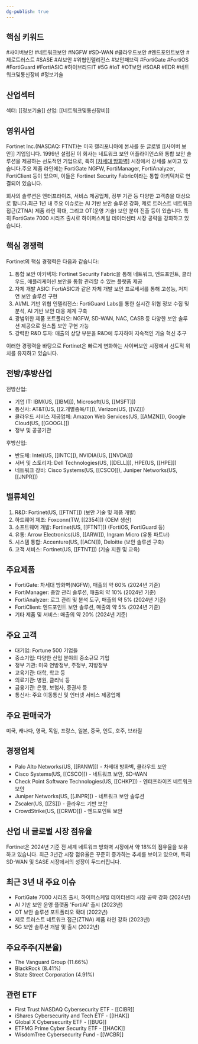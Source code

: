 ```yaml
---
dg-publish: true
---
```

## 핵심 키워드

#사이버보안 #네트워크보안 #NGFW #SD-WAN #클라우드보안 #엔드포인트보안 #제로트러스트 #SASE #AI보안 #위협인텔리전스 #보안패브릭 #FortiGate #FortiOS #FortiGuard #FortiASIC #하이브리드IT #5G #IoT #OT보안 #SOAR #EDR #네트워크및통신장비 #정보기술 

## 산업섹터

섹터: [[정보기술]]
산업: [[네트워크및통신장비]]

## 영위사업

Fortinet Inc.(NASDAQ: FTNT)는 미국 캘리포니아에 본사를 둔 글로벌 [[사이버 보안]] 기업입니다. 1999년 설립된 이 회사는 네트워크 보안 어플라이언스와 통합 보안 솔루션을 제공하는 선도적인 기업으로, 특히 [[차세대 방화벽]]([[NGFW]]) 시장에서 강세를 보이고 있습니다.주요 제품 라인에는 FortiGate NGFW, FortiManager, FortiAnalyzer, FortiClient 등이 있으며, 이들은 Fortinet Security Fabric이라는 통합 아키텍처로 연결되어 있습니다. 

회사의 솔루션은 엔터프라이즈, 서비스 제공업체, 정부 기관 등 다양한 고객층을 대상으로 합니다.최근 1년 내 주요 이슈로는 AI 기반 보안 솔루션 강화, 제로 트러스트 네트워크 접근(ZTNA) 제품 라인 확대, 그리고 OT(운영 기술) 보안 분야 진출 등이 있습니다. 특히 FortiGate 7000 시리즈 출시로 하이퍼스케일 데이터센터 시장 공략을 강화하고 있습니다.

## 핵심 경쟁력

Fortinet의 핵심 경쟁력은 다음과 같습니다:

1. 통합 보안 아키텍처: Fortinet Security Fabric을 통해 네트워크, 엔드포인트, 클라우드, 애플리케이션 보안을 통합 관리할 수 있는 플랫폼 제공
2. 자체 개발 ASIC: FortiASIC과 같은 자체 개발 보안 프로세서를 통해 고성능, 저지연 보안 솔루션 구현
3. AI/ML 기반 위협 인텔리전스: FortiGuard Labs를 통한 실시간 위협 정보 수집 및 분석, AI 기반 보안 대응 체계 구축
4. 광범위한 제품 포트폴리오: NGFW, SD-WAN, NAC, CASB 등 다양한 보안 솔루션 제공으로 원스톱 보안 구현 가능
5. 강력한 R&D 투자: 매출의 상당 부분을 R&D에 투자하여 지속적인 기술 혁신 추구

이러한 경쟁력을 바탕으로 Fortinet은 빠르게 변화하는 사이버보안 시장에서 선도적 위치를 유지하고 있습니다.

## 전방/후방산업

전방산업:

- 기업 IT: IBM(US, [[IBM]]), Microsoft(US, [[MSFT]])
- 통신사: AT&T(US, [[2.개별종목/T]]), Verizon(US, [[VZ]])
- 클라우드 서비스 제공업체: Amazon Web Services(US, [[AMZN]]), Google Cloud(US, [[GOOGL]])
- 정부 및 공공기관

후방산업:

- 반도체: Intel(US, [[INTC]]), NVIDIA(US, [[NVDA]])
- 서버 및 스토리지: Dell Technologies(US, [[DELL]]), HPE(US, [[HPE]])
- 네트워크 장비: Cisco Systems(US, [[CSCO]]), Juniper Networks(US, [[JNPR]])

## 밸류체인

1. R&D: Fortinet(US, [[FTNT]]) (보안 기술 및 제품 개발)
2. 하드웨어 제조: Foxconn(TW, [[2354]]) (OEM 생산)
3. 소프트웨어 개발: Fortinet(US, [[FTNT]]) (FortiOS, FortiGuard 등)
4. 유통: Arrow Electronics(US, [[ARW]]), Ingram Micro (유통 파트너)
5. 시스템 통합: Accenture(US, [[ACN]]), Deloitte (보안 솔루션 구축)
6. 고객 서비스: Fortinet(US, [[FTNT]]) (기술 지원 및 교육)

## 주요제품

- FortiGate: 차세대 방화벽(NGFW), 매출의 약 60% (2024년 기준)
- FortiManager: 중앙 관리 솔루션, 매출의 약 10% (2024년 기준)
- FortiAnalyzer: 로그 관리 및 분석 도구, 매출의 약 5% (2024년 기준)
- FortiClient: 엔드포인트 보안 솔루션, 매출의 약 5% (2024년 기준)
- 기타 제품 및 서비스: 매출의 약 20% (2024년 기준)

## 주요 고객

- 대기업: Fortune 500 기업들
- 중소기업: 다양한 산업 분야의 중소규모 기업
- 정부 기관: 미국 연방정부, 주정부, 지방정부
- 교육기관: 대학, 학교 등
- 의료기관: 병원, 클리닉 등
- 금융기관: 은행, 보험사, 증권사 등
- 통신사: 주요 이동통신 및 인터넷 서비스 제공업체

## 주요 판매국가

미국, 캐나다, 영국, 독일, 프랑스, 일본, 중국, 인도, 호주, 브라질

## 경쟁업체

- Palo Alto Networks(US, [[PANW]]) - 차세대 방화벽, 클라우드 보안
- Cisco Systems(US, [[CSCO]]) - 네트워크 보안, SD-WAN
- Check Point Software Technologies(US, [[CHKP]]) - 엔터프라이즈 네트워크 보안
- Juniper Networks(US, [[JNPR]]) - 네트워크 보안 솔루션
- Zscaler(US, [[ZS]]) - 클라우드 기반 보안
- CrowdStrike(US, [[CRWD]]) - 엔드포인트 보안

## 산업 내 글로벌 시장 점유율

Fortinet은 2024년 기준 전 세계 네트워크 방화벽 시장에서 약 18%의 점유율을 보유하고 있습니다. 최근 3년간 시장 점유율은 꾸준히 증가하는 추세를 보이고 있으며, 특히 SD-WAN 및 SASE 시장에서의 성장이 두드러집니다.

## 최근 3년 내 주요 이슈

- FortiGate 7000 시리즈 출시, 하이퍼스케일 데이터센터 시장 공략 강화 (2024년)
- AI 기반 보안 운영 플랫폼 'FortiAI' 출시 (2023년)
- OT 보안 솔루션 포트폴리오 확대 (2022년)
- 제로 트러스트 네트워크 접근(ZTNA) 제품 라인 강화 (2023년)
- 5G 보안 솔루션 개발 및 출시 (2022년)

## 주요주주(지분율)

- The Vanguard Group (11.66%)
- BlackRock (8.41%)
- State Street Corporation (4.91%)

## 관련 ETF

- First Trust NASDAQ Cybersecurity ETF - [[CIBR]]
- iShares Cybersecurity and Tech ETF - [[IHAK]]
- Global X Cybersecurity ETF - [[BUG]]
- ETFMG Prime Cyber Security ETF - [[HACK]]
- WisdomTree Cybersecurity Fund - [[WCBR]]
